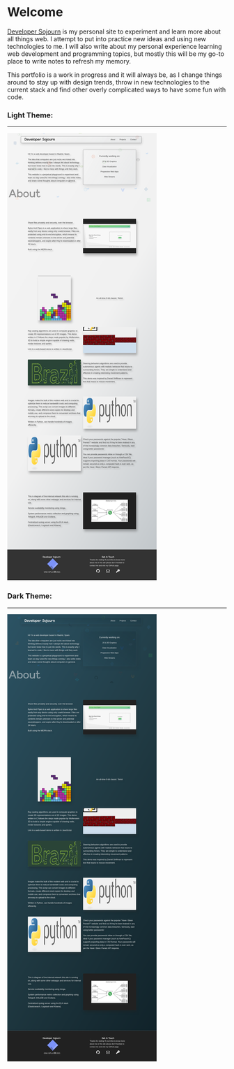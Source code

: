 # Welcome

[Developer Sojourn](https://developersojourn.site) is my personal site to experiment and learn more about all things web. I attempt to put into practice new ideas and using new technologies to me. I will also write about my personal experience learning web development and programming topics, but mostly this will be my go-to place to write notes to refresh my memory.

This portfolio is a work in progress and it will always be, as I change things around to stay up with design trends, throw in new technologies to the current stack and find other overly complicated ways to have some fun with code.

### Light Theme:
---
![](./light_theme.png)


### Dark Theme:
---
![](./dark_theme.png)
